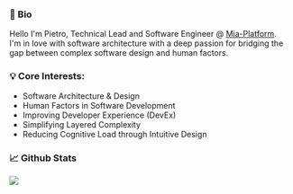 <!--
**pmarchini/pmarchini** is a ✨ _special_ ✨ repository because its `README.md` (this file) appears on your GitHub profile.

Here are some ideas to get you started:

- 🔭 I’m currently working on ...
- 🌱 I’m currently learning ...
- 👯 I’m looking to collaborate on ...
- 🤔 I’m looking for help with ...
- 💬 Ask me about ...
- 📫 How to reach me: ...
- 😄 Pronouns: ...
- ⚡ Fun fact: ...
-->

### 📖 Bio

Hello I'm Pietro, Technical Lead and Software Engineer @ [Mia-Platform](https://mia-platform.eu).  
I'm in love with software architecture with a deep passion for bridging the gap between complex software design and human factors.  


### 💡 Core Interests:

- Software Architecture & Design
- Human Factors in Software Development
- Improving Developer Experience (DevEx)
- Simplifying Layered Complexity
- Reducing Cognitive Load through Intuitive Design


### 📈 Github Stats

<a href="https://github.com/pmarchini/pmarchini">
  <img src="https://github-readme-stats.vercel.app/api?username=pmarchini&theme=dark&show_icons=true" />
</a>  
